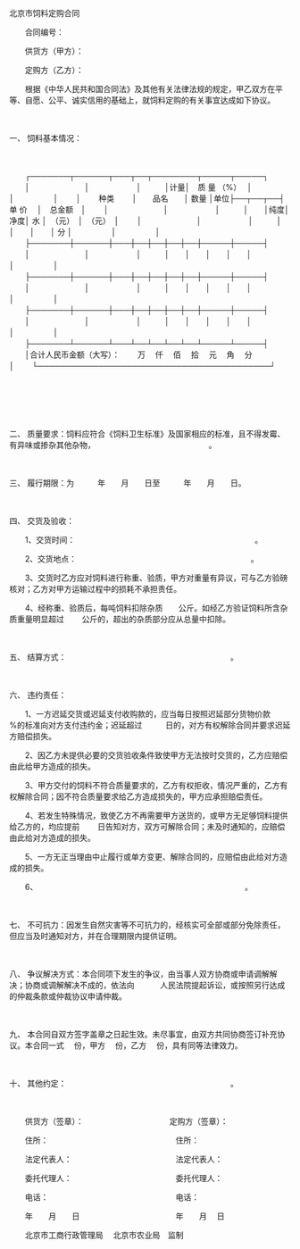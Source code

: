 



北京市饲料定购合同



 

　　合同编号：　　

　　供货方（甲方）：　　

　　定购方（乙方）：　　

　　根据《中华人民共和国合同法》及其他有关法律法规的规定，甲乙双方在平等、自愿、公平、诚实信用的基础上，就饲料定购的有关事宜达成如下协议。

　　

一、
饲料基本情况：

　　


　　┌───────┬──────┬───┬──┬────────┬─────┬─────┐
　　│　　　　　　　│　　　　　　│　　　│计量│　质 量 （%）　 │　　　　　│　　　　　│
　　│　　 种类　　 │　　品名　　│ 数量 │单位├──┬──┬──┤　单 价　 │　总金额　│
　　│　　　　　　　│　　　　　　│　　　│　　│纯度│净度│ 水 │　（元）　│　（元）　│
　　│　　　　　　　│　　　　　　│　　　│　　│　　│　　│ 分 │　　　　　│　　　　　│
　　├───────┼──────┼───┼──┼──┼──┼──┼─────┼─────┤
　　│　　　　　　　│　　　　　　│　　　│　　│　　│　　│　　│　　　　　│　　　　　│
　　├───────┼──────┼───┼──┼──┼──┼──┼─────┼─────┤
　　│　　　　　　　│　　　　　　│　　　│　　│　　│　　│　　│　　　　　│　　　　　│
　　├───────┼──────┼───┼──┼──┼──┼──┼─────┼─────┤
　　│　　　　　　　│　　　　　　│　　　│　　│　　│　　│　　│　　　　　│　　　　　│
　　├───────┴──────┴───┴──┴──┴──┴──┴─────┴─────┤
　　│合计人民币金额（大写）：　　 万　 仟　 佰　 拾　 元　 角　 分　　　　　　　　　　　 │
　　└──────────────────────────────────────────┘
　　


　　

　　

二、
质量要求：饲料应符合《饲料卫生标准》及国家相应的标准，且不得发霉、有异味或掺杂其他杂物，　　　　　　　　　　　　　　　。

　　

三、
履行期限：为　　　年　　月　　日至　　　年　　月　　日。

　　

四、
交货及验收：　　

　　1、交货时间：　　　　　　　　　　　　　　　　　　　　　　　。　　

　　2、交货地点：　　　　　　　　　　　　　　　　　　　　　　 。　　

　　3、交货时乙方应对饲料进行称重、验质，甲方对重量有异议，可与乙方验磅核对；乙方对甲方运输过程中的损耗不承担责任。　　

　　4、经称重、验质后，每吨饲料扣除杂质　　公斤。如经乙方验证饲料所含杂质重量明显超过　　 公斤的，超出的杂质部分应从总量中扣除。

　　

五、
结算方式：　　　　　　　　　　　　　　　　　　　　　。

　　

六、
违约责任：　　

　　1、一方迟延交货或迟延支付收购款的，应当每日按照迟延部分货物价款　　　%的标准向对方支付违约金；迟延超过　　　日的，对方有权解除合同并要求迟延方赔偿损失。　　

　　2、因乙方未提供必要的交货验收条件致使甲方无法按时交货的，乙方应赔偿由此给甲方造成的损失。　　

　　3、甲方交付的饲料不符合质量要求的，乙方有权拒收，情况严重的，乙方有权解除合同；因不符合质量要求给乙方造成损失的，甲方应承担赔偿责任。　　

　　4、若发生特殊情况，致使乙方不再需要甲方送货的，或甲方无足够饲料提供给乙方的，均应提前　　 日告知对方，双方可解除合同；未及时通知的，应赔偿由此给对方造成的损失。　　

　　5、一方无正当理由中止履行或单方变更、解除合同的，应赔偿由此给对方造成的损失。　　

　　6、　　　　　　　　　　　　　　　　　　　　　　　　　　　。

　　

七、
不可抗力：因发生自然灾害等不可抗力的，经核实可全部或部分免除责任，但应当及时通知对方，并在合理期限内提供证明。

　　

八、
争议解决方式：本合同项下发生的争议，由当事人双方协商或申请调解解决；协商或调解解决不成的，依法向　　　 人民法院提起诉讼，或按照另行达成的仲裁条款或仲裁协议申请仲裁。

　　

九、
本合同自双方签字盖章之日起生效。未尽事宜，由双方共同协商签订补充协议。本合同一式　 份，甲方　 份，乙方　 份，具有同等法律效力。

　　

十、
其他约定：　　　　　　　　　　　　　　　　　　　　　。

　　　　

　　供货方（签章）：　　　　　　　　　　　定购方（签章）：　　

　　住所：　　　　　　　　　　　　　　　　 住所：　　

　　法定代表人：　　　　　　　　　　　　　 法定代表人：　　

　　委托代理人：　　　　　　　　　　　　　 委托代理人：　　

　　电话：　　　　　　　　　　　　　　　　 电话：　　

　　年　　月　　日　　　　　　　　　　　　 年　　月　 日　　

　　北京市工商行政管理局　 北京市农业局　监制